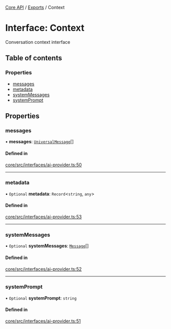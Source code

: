 <!-- 
 ⚠️  AUTO-GENERATED FILE - DO NOT EDIT MANUALLY
 This file is automatically generated by scripts/docs-generator.js
 To make changes, edit the source TypeScript files or update the generator script
-->

[Core API](../../) / [Exports](../modules) / Context

# Interface: Context

Conversation context interface

## Table of contents

### Properties

- [messages](Context#messages)
- [metadata](Context#metadata)
- [systemMessages](Context#systemmessages)
- [systemPrompt](Context#systemprompt)

## Properties

### messages

• **messages**: [`UniversalMessage`](UniversalMessage)[]

#### Defined in

[core/src/interfaces/ai-provider.ts:50](https://github.com/woojubb/robota/blob/e69ce1ca400ca7c668b510fd1c73d0c3c98d531f/packages/core/src/interfaces/ai-provider.ts#L50)

___

### metadata

• `Optional` **metadata**: `Record`\<`string`, `any`\>

#### Defined in

[core/src/interfaces/ai-provider.ts:53](https://github.com/woojubb/robota/blob/e69ce1ca400ca7c668b510fd1c73d0c3c98d531f/packages/core/src/interfaces/ai-provider.ts#L53)

___

### systemMessages

• `Optional` **systemMessages**: [`Message`](Message)[]

#### Defined in

[core/src/interfaces/ai-provider.ts:52](https://github.com/woojubb/robota/blob/e69ce1ca400ca7c668b510fd1c73d0c3c98d531f/packages/core/src/interfaces/ai-provider.ts#L52)

___

### systemPrompt

• `Optional` **systemPrompt**: `string`

#### Defined in

[core/src/interfaces/ai-provider.ts:51](https://github.com/woojubb/robota/blob/e69ce1ca400ca7c668b510fd1c73d0c3c98d531f/packages/core/src/interfaces/ai-provider.ts#L51)
